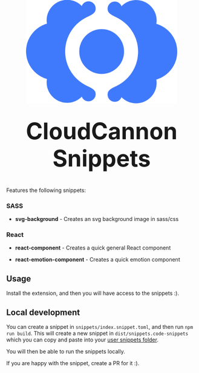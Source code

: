 <p align="center" style="margin: -50px 0">
  <img alt="CloudCannon snippets" src="brand.png" width="400">
</p>

<h1 align="center" style="font-size: 60px; font-weight: bold;">CloudCannon Snippets</h1>

Features the following snippets:

### SASS

- **svg-background** - Creates an svg background image in sass/css

### React

- **react-component** - Creates a quick general React component

- **react-emotion-component** - Creates a quick emotion component

## Usage

Install the extension, and then you will have access to the snippets :).

## Local development

You can create a snippet in `snippets/index.snippet.toml`, and then run `npm run build`. 
This will create a new snippet in `dist/snippets.code-snippets` which you can copy and paste
into your [user snippets folder](https://code.visualstudio.com/docs/editor/userdefinedsnippets#_create-your-own-snippets).

You will then be able to run the snippets locally.

If you are happy with the snippet, create a PR for it :).
